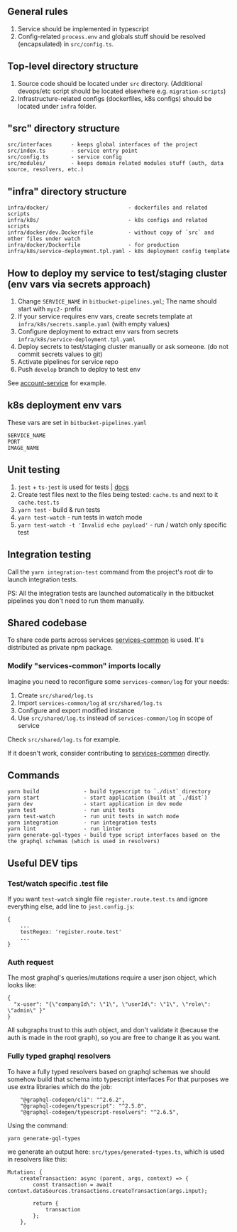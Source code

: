 ## General rules
1. Service should be implemented in typescript
2. Config-related `process.env` and globals stuff should be resolved (encapsulated) in `src/config.ts`.

## Top-level directory structure
1. Source code should be located under `src` directory. (Additional devops/etc script should be located elsewhere e.g. `migration-scripts`)
2. Infrastructure-related configs (dockerfiles, k8s configs) should be located under `infra` folder.

## "src" directory structure
```text
src/interfaces      - keeps global interfaces of the project
src/index.ts        - service entry point
src/config.ts       - service config
src/modules/        - keeps domain related modules stuff (auth, data source, resolvers, etc.)
```

## "infra" directory structure
```text
infra/docker/                         - dockerfiles and related scripts
infra/k8s/                            - k8s configs and related scripts
infra/docker/dev.Dockerfile           - without copy of `src` and other files under watch
infra/docker/Dockerfile               - for production
infra/k8s/service-deployment.tpl.yaml - k8s deployment config template
```

## How to deploy my service to test/staging cluster (env vars via secrets approach)
1. Change `SERVICE_NAME` in `bitbucket-pipelines.yml`; The name should start with `myc2-` prefix
2. If your service requires env vars, create secrets template at `infra/k8s/secrets.sample.yaml` (with empty values)
3. Configure deployment to extract env vars from secrets `infra/k8s/service-deployment.tpl.yaml`
4. Deploy secrets to test/staging cluster manually or ask someone. (do not commit secrets values to git)
5. Activate pipelines for service repo
6. Push `develop` branch to deploy to test env

See [account-service](https://bitbucket.org/myc-team/account-service/src/master/k8s/) for example.

## k8s deployment env vars
These vars are set in `bitbucket-pipelines.yaml`

```
SERVICE_NAME
PORT
IMAGE_NAME
```

## Unit testing
1. `jest` + `ts-jest` is used for tests | [docs](https://jestjs.io/docs/using-matchers)
2. Create test files next to the files being tested: `cache.ts` and next to it `cache.test.ts`
3. `yarn test` - build & run tests
4. `yarn test-watch` - run tests in watch mode
5. `yarn test-watch -t 'Invalid echo payload'` - run / watch only specific test

## Integration testing

Call the `yarn integration-test` command from the project's root dir to launch integration tests.

PS: All the integration tests are launched automatically in the bitbucket pipelines you don't need to run them manually.

## Shared codebase

To share code parts across services [services-common](https://bitbucket.org/myc-team/services-common/src/master/) is used. It's distributed as private npm package.

### Modify "services-common" imports locally

Imagine you need to reconfigure some `services-common/log` for your needs:

1. Create `src/shared/log.ts`
2. Import `services-common/log` at `src/shared/log.ts`
3. Configure and export modified instance
4. Use `src/shared/log.ts` instead of `services-common/log` in scope of service

Check `src/shared/log.ts` for example.

If it doesn't work, consider contributing to [services-common](https://bitbucket.org/myc-team/services-common/src/master/) directly.


## Commands
```text
yarn build              - build typescript to `./dist` directory
yarn start              - start application (built at `./dist`)
yarn dev                - start application in dev mode
yarn test               - run unit tests
yarn test-watch         - run unit tests in watch mode
yarn integration        - run integration tests
yarn lint               - run linter
yarn generate-gql-types - build type script interfaces based on the the graphql schemas (which is used in resolvers)
```

## Useful DEV tips

### Test/watch specific .test file

If you want `test-watch` single file `register.route.test.ts` and ignore everything else, add line to `jest.config.js`:
```
{
	...
	testRegex: 'register.route.test'
	...
}
```

### Auth request

The most graphql's queries/mutations require a user json object, which looks like:

```
{
  "x-user": "{\"companyId\": \"1\", \"userId\": \"1\", \"role\": \"admin\" }"
}
```

All subgraphs trust to this auth object, and don't validate it (because the auth is made in the root graph), so you are free to change it as you want.
 
### Fully typed graphql resolvers

To have a fully typed resolvers based on graphql schemas we should somehow build that schema into typescript interfaces For that purposes we use extra libraries which do the job:

```
    "@graphql-codegen/cli": "^2.6.2",
    "@graphql-codegen/typescript": "^2.5.0",
    "@graphql-codegen/typescript-resolvers": "^2.6.5",
```

Using the command:

```
yarn generate-gql-types
```

we generate an output here: `src/types/generated-types.ts`, which is used in resolvers like this: 

```
Mutation: {
    createTransaction: async (parent, args, context) => {
        const transaction = await context.dataSources.transactions.createTransaction(args.input);

        return {
            transaction
        };
    },
```